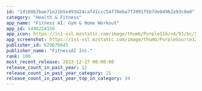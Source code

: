 ```yaml
---
id: "1d168b3bae71e21b5e493d24caf41ccc54f70eba7f3991f5b7de84962e93c8e0"
category: "Health & Fitness"
app_name: "Fitness AI: Gym & Home Workout"
app_id: 1446224156
app_icon: https://is1-ssl.mzstatic.com/image/thumb/Purple116/v4/91/bc/5f/91bc5f85-9b55-ceb9-de3b-f6089a560227/AppIcon-0-0-1x_U007emarketing-0-7-0-85-220.png/1024x1024bb.png
app_screenshot: https://is1-ssl.mzstatic.com/image/thumb/PurpleSource126/v4/86/52/48/865248c9-a7a1-d111-6765-385fd710ee54/a6e7ae74-f9b2-4909-b573-9398d3cca5ed_1.jpg/1284x2778bb.png
publisher_id: 629676645
publisher_name: "FitnessAI Inc."
rank: 100
most_recent_release: 2023-12-27 00:00:00
release_count_in_past_year: 12
release_count_in_past_year_category: 21
release_count_in_past_year_top_in_category: 34
---
```

